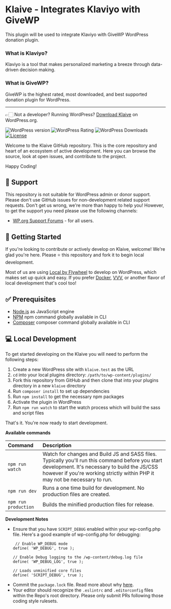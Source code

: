 # Klaive - Integrates Klaviyo with GiveWP

This plugin will be used to integrate Klaviyo with GiveWP WordPress donation plugin.

### What is Klaviyo?
Klaviyo is a tool that makes personalized marketing a breeze through data-driven decision making.

### What is GiveWP?
GiveWP is the highest rated, most downloaded, and best supported donation plugin for WordPress.

---

👉🏻 Not a developer? Running WordPress? [Download Klaive](https://wordpress.org/plugins/klaive/) on WordPress.org.

![WordPress version](https://img.shields.io/wordpress/plugin/v/klaive.svg) ![WordPress Rating](https://img.shields.io/wordpress/plugin/r/klaive.svg) ![WordPress Downloads](https://img.shields.io/wordpress/plugin/dt/klaive.svg) [![License](https://img.shields.io/badge/license-GPL--2.0%2B-green.svg)](https://github.com/mehul0810/klaive/blob/master/license.txt) 

Welcome to the Klaive GitHub repository. This is the core repository and heart of an ecosystem of active development. Here you can browse the source, look at open issues, and contribute to the project. 

Happy Coding!
 
 ## 🙋 Support
 
This repository is not suitable for WordPress admin or donor support. Please don't use GitHub issues for non-development related support requests. Don't get us wrong, we're more than happy to help you! However, to get the support you need please use the following channels:

* [WP.org Support Forums](https://wordpress.org/support/plugin/klaive) - for all users.
 
## 🌱 Getting Started 

If you're looking to contribute or actively develop on Klaive, welcome! We're glad you're here. Please ⭐️ this repository and fork it to begin local development. 

Most of us are using [Local by Flywheel](https://localbyflywheel.com/) to develop on WordPress, which makes set up quick and easy. If you prefer [Docker](https://www.docker.com/), [VVV](https://github.com/Varying-Vagrant-Vagrants/VVV), or another flavor of local development that's cool too!

## ✅ Prerequisites
* [Node.js](https://nodejs.org/en/) as JavaScript engine
* [NPM](https://docs.npmjs.com/) npm command globally available in CLI
* [Composer](https://getcomposer.org/) composer command globally available in CLI

## 💻 Local Development 

To get started developing on the Klaive you will need to perform the following steps:

1. Create a new WordPress site with `klaive.test` as the URL
2. `cd` into your local plugins directory: `/path/to/wp-content/plugins/`
3. Fork this repository from GitHub and then clone that into your plugins directory in a new `klaive` directory
4. Run `composer install` to set up dependencies
5. Run `npm install` to get the necessary npm packages
6. Activate the plugin in WordPress
7. Run `npm run watch` to start the watch process which will build the sass and script files  

That's it. You're now ready to start development.

**Available commands**

| Command             | Description  |
| :------------- | :------------ |
| `npm run watch`      | Watch for changes and Build JS and SASS files. Typically you'll run this command before you start development. It's necessary to build the JS/CSS however if you're working strictly within PHP it may not be necessary to run.  |
| `npm run dev`      |    Runs a one time build for development. No production files are created. |
| `npm run production` |  Builds the minified production files for release. |

**Development Notes**

* Ensure that you have `SCRIPT_DEBUG` enabled within your wp-config.php file. Here's a good example of wp-config.php for debugging:
    ```
     // Enable WP_DEBUG mode
    define( 'WP_DEBUG', true );
    
    // Enable Debug logging to the /wp-content/debug.log file
    define( 'WP_DEBUG_LOG', true );
   
    // Loads unminified core files
    define( 'SCRIPT_DEBUG', true );
    ```
* Commit the `package.lock` file. Read more about why [here](https://docs.npmjs.com/files/package-lock.json). 
* Your editor should recognize the `.eslintrc` and `.editorconfig` files within the Repo's root directory. Please only submit PRs following those coding style rulesets. 
